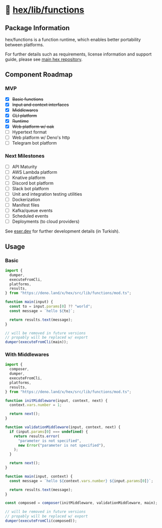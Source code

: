 # 🧱 [hex/lib/functions](https://github.com/eser/hex/tree/development/src/lib/functions)

## Package Information

hex/functions is a function runtime, which enables better portability between
platforms.

For further details such as requirements, license information and support guide,
please see [main hex repository](https://github.com/eser/hex).

## Component Roadmap

### MVP

- [x] ~~Basic functions~~
- [x] ~~Input and context interfaces~~
- [x] ~~Middlewares~~
- [x] ~~CLI platform~~
- [x] ~~Runtime~~
- [x] ~~Web platform w/ oak~~
- [ ] Hypertext format
- [ ] Web platform w/ Deno's http
- [ ] Telegram bot platform

### Next Milestones

- [ ] API Maturity
- [ ] AWS Lambda platform
- [ ] Knative platform
- [ ] Discord bot platform
- [ ] Slack bot platform
- [ ] Unit and integration testing utilities
- [ ] Dockerization
- [ ] Manifest files
- [ ] Kafka/queue events
- [ ] Scheduled events
- [ ] Deployments (to cloud providers)

See [eser.dev](https://eser.dev) for further development details (in Turkish).

## Usage

### Basic

```js
import {
  dumper,
  executeFromCli,
  platforms,
  results,
} from "https://deno.land/x/hex/src/lib/functions/mod.ts";

function main(input) {
  const to = input.params[0] ?? "world";
  const message = `hello ${to}`;

  return results.text(message);
}

// will be removed in future versions
// propably will be replaced w/ export
dumper(executeFromCli(main));
```

### With Middlewares

```js
import {
  composer,
  dumper,
  executeFromCli,
  platforms,
  results,
} from "https://deno.land/x/hex/src/lib/functions/mod.ts";

function initMiddleware(input, context, next) {
  context.vars.number = 1;

  return next();
}

function validationMiddleware(input, context, next) {
  if (input.params[0] === undefined) {
    return results.error(
      "parameter is not specified",
      new Error("parameter is not specified"),
    );
  }

  return next();
}

function main(input, context) {
  const message = `hello ${context.vars.number} ${input.params[0]}`;

  return results.text(message);
}

const composed = composer(initMiddleware, validationMiddleware, main);

// will be removed in future versions
// propably will be replaced w/ export
dumper(executeFromCli(composed));
```
